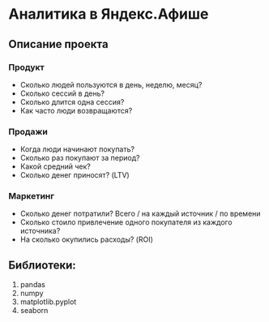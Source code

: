 # Аналитика в Яндекс.Афише
## Описание проекта
### Продукт
- Сколько людей пользуются в день, неделю, месяц?
- Сколько сессий в день?
- Сколько длится одна сессия?
- Как часто люди возвращаются?
### Продажи
- Когда люди начинают покупать?
- Сколько раз покупают за период?
- Какой средний чек?
- Сколько денег приносят? (LTV)
### Маркетинг
- Сколько денег потратили? Всего / на каждый источник / по времени
- Сколько стоило привлечение одного покупателя из каждого источника?
- На сколько окупились расходы? (ROI)
## Библиотеки:
1. pandas
2. numpy
3. matplotlib.pyplot
4. seaborn
